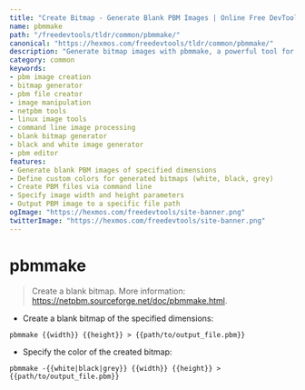 ```yaml
---
title: "Create Bitmap - Generate Blank PBM Images | Online Free DevTools by Hexmos"
name: pbmmake
path: "/freedevtools/tldr/common/pbmmake/"
canonical: "https://hexmos.com/freedevtools/tldr/common/pbmmake/"
description: "Generate bitmap images with pbmmake, a powerful tool for creating PBM files. Customize color and dimensions effortlessly. Free online tool, no registration required."
category: common
keywords:
- pbm image creation
- bitmap generator
- pbm file creator
- image manipulation
- netpbm tools
- linux image tools
- command line image processing
- blank bitmap generator
- black and white image generator
- pbm editor
features:
- Generate blank PBM images of specified dimensions
- Define custom colors for generated bitmaps (white, black, grey)
- Create PBM files via command line
- Specify image width and height parameters
- Output PBM image to a specific file path
ogImage: "https://hexmos.com/freedevtools/site-banner.png"
twitterImage: "https://hexmos.com/freedevtools/site-banner.png"
---
```


# pbmmake

> Create a blank bitmap.
> More information: <https://netpbm.sourceforge.net/doc/pbmmake.html>.

- Create a blank bitmap of the specified dimensions:

`pbmmake {{width}} {{height}} > {{path/to/output_file.pbm}}`

- Specify the color of the created bitmap:

`pbmmake -{{white|black|grey}} {{width}} {{height}} > {{path/to/output_file.pbm}}`
